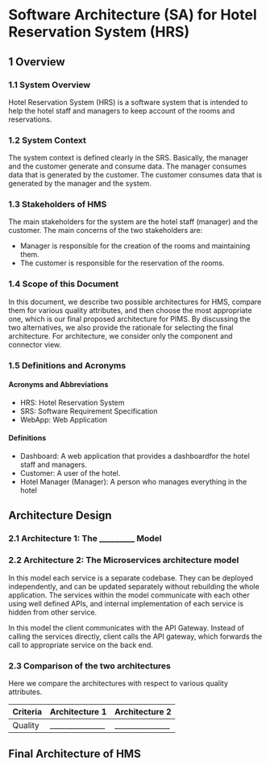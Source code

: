 # Software Architecture (SA) for Hotel Reservation System (HRS)

## 1 Overview

### 1.1 System Overview

Hotel Reservation System (HRS) is a software system that is intended to help the hotel staff and managers to keep account of the rooms and reservations.

### 1.2 System Context

The system context is defined clearly in the SRS. Basically, the manager and the customer generate and consume data. The manager consumes data that is generated by the customer. The customer consumes data that is generated by the manager and the system.

### 1.3 Stakeholders of HMS

The main stakeholders for the system are the hotel staff (manager) and the customer. The main concerns of the two stakeholders are:

- Manager is responsible for the creation of the rooms and maintaining them.
- The customer is responsible for the reservation of the rooms.

### 1.4 Scope of this Document

In this document, we describe two possible architectures for HMS, compare them for
various quality attributes, and then choose the most appropriate one, which is our final proposed architecture for PIMS. By discussing the two alternatives, we also provide the rationale for selecting the final architecture. For architecture, we consider only the component and connector view.

### 1.5 Definitions and Acronyms

#### Acronyms and Abbreviations

- HRS: Hotel Reservation System
- SRS: Software Requirement Specification
- WebApp: Web Application

#### Definitions

- Dashboard: A web application that provides a dashboardfor the hotel staff and
managers.
- Customer: A user of the hotel.
- Hotel Manager (Manager): A person who manages everything in the hotel

## Architecture Design

### 2.1 Architecture 1: The _________ Model

### 2.2 Architecture 2: The Microservices architecture model

In this model each service is a separate codebase. They can be deployed independently, and can be updated separately without rebuilding the whole application. The services within the model communicate with each other using well defined APIs, and internal implementation of each service is hidden from other service.

In this model the client communicates with the API Gateway. Instead of calling the services directly, client calls the API gateway, which forwards the call to appropriate service on the back end.

### 2.3 Comparison of the two architectures

Here we compare the architectures with respect to various quality attributes.

| Criteria | Architecture 1 | Architecture 2 |
| -------- | ------------- | ------------- |
| Quality | _______________ | _______________ |

## Final Architecture of HMS
